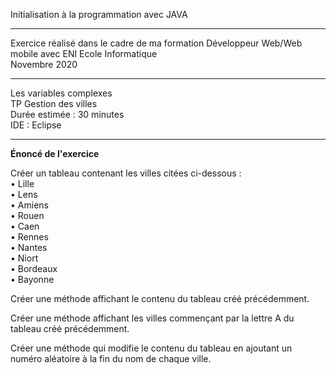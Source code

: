 Initialisation à la programmation avec JAVA 
*******************************************
Exercice réalisé dans le cadre de ma formation Développeur Web/Web mobile avec ENI Ecole Informatique  
Novembre 2020
*******************************************
Les variables complexes  
TP Gestion des villes  
Durée estimée : 30 minutes  
IDE : Eclipse  
*******************************************
__Énoncé de l'exercice__

Créer un tableau contenant les villes citées ci-dessous :  
• Lille  
• Lens  
• Amiens  
• Rouen  
• Caen  
• Rennes  
• Nantes  
• Niort  
• Bordeaux  
• Bayonne  

Créer une méthode affichant le contenu du tableau créé précédemment.  

Créer une méthode affichant les villes commençant par la lettre A du tableau créé
précédemment.  

Créer une méthode qui modifie le contenu du tableau en ajoutant un numéro aléatoire
à la fin du nom de chaque ville.  
